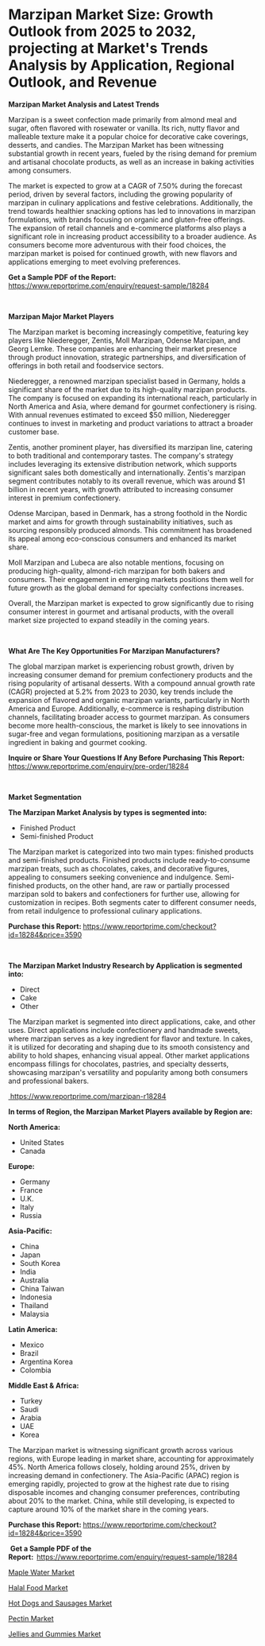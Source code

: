<p><h1>Marzipan Market Size: Growth Outlook from 2025 to 2032, projecting at Market's Trends Analysis by Application, Regional Outlook, and Revenue</h1></p><p><strong>Marzipan Market Analysis and Latest Trends</strong></p>
<p><p>Marzipan is a sweet confection made primarily from almond meal and sugar, often flavored with rosewater or vanilla. Its rich, nutty flavor and malleable texture make it a popular choice for decorative cake coverings, desserts, and candies. The Marzipan Market has been witnessing substantial growth in recent years, fueled by the rising demand for premium and artisanal chocolate products, as well as an increase in baking activities among consumers. </p><p>The market is expected to grow at a CAGR of 7.50% during the forecast period, driven by several factors, including the growing popularity of marzipan in culinary applications and festive celebrations. Additionally, the trend towards healthier snacking options has led to innovations in marzipan formulations, with brands focusing on organic and gluten-free offerings. The expansion of retail channels and e-commerce platforms also plays a significant role in increasing product accessibility to a broader audience. As consumers become more adventurous with their food choices, the marzipan market is poised for continued growth, with new flavors and applications emerging to meet evolving preferences.</p></p>
<p><strong>Get a Sample PDF of the Report:&nbsp;</strong> <a href="https://www.reportprime.com/enquiry/request-sample/18284?utm_campaign=1131&utm_medium=2&utm_source=Github&utm_content=ia&utm_term=19032025&utm_id=marzipan">https://www.reportprime.com/enquiry/request-sample/18284</a></p>
<p>&nbsp;</p>
<p><strong>Marzipan Major Market Players</strong></p>
<p><p>The Marzipan market is becoming increasingly competitive, featuring key players like Niederegger, Zentis, Moll Marzipan, Odense Marcipan, and Georg Lemke. These companies are enhancing their market presence through product innovation, strategic partnerships, and diversification of offerings in both retail and foodservice sectors.</p><p>Niederegger, a renowned marzipan specialist based in Germany, holds a significant share of the market due to its high-quality marzipan products. The company is focused on expanding its international reach, particularly in North America and Asia, where demand for gourmet confectionery is rising. With annual revenues estimated to exceed $50 million, Niederegger continues to invest in marketing and product variations to attract a broader customer base.</p><p>Zentis, another prominent player, has diversified its marzipan line, catering to both traditional and contemporary tastes. The company's strategy includes leveraging its extensive distribution network, which supports significant sales both domestically and internationally. Zentis's marzipan segment contributes notably to its overall revenue, which was around $1 billion in recent years, with growth attributed to increasing consumer interest in premium confectionery.</p><p>Odense Marcipan, based in Denmark, has a strong foothold in the Nordic market and aims for growth through sustainability initiatives, such as sourcing responsibly produced almonds. This commitment has broadened its appeal among eco-conscious consumers and enhanced its market share.</p><p>Moll Marzipan and Lubeca are also notable mentions, focusing on producing high-quality, almond-rich marzipan for both bakers and consumers. Their engagement in emerging markets positions them well for future growth as the global demand for specialty confections increases.</p><p>Overall, the Marzipan market is expected to grow significantly due to rising consumer interest in gourmet and artisanal products, with the overall market size projected to expand steadily in the coming years.</p></p>
<p>&nbsp;</p>
<p><strong>What Are The Key Opportunities For Marzipan Manufacturers?</strong></p>
<p><p>The global marzipan market is experiencing robust growth, driven by increasing consumer demand for premium confectionery products and the rising popularity of artisanal desserts. With a compound annual growth rate (CAGR) projected at 5.2% from 2023 to 2030, key trends include the expansion of flavored and organic marzipan variants, particularly in North America and Europe. Additionally, e-commerce is reshaping distribution channels, facilitating broader access to gourmet marzipan. As consumers become more health-conscious, the market is likely to see innovations in sugar-free and vegan formulations, positioning marzipan as a versatile ingredient in baking and gourmet cooking.</p></p>
<p><strong>Inquire or Share Your Questions If Any Before Purchasing This Report:</strong> <a href="https://www.reportprime.com/enquiry/pre-order/18284?utm_campaign=1131&utm_medium=2&utm_source=Github&utm_content=ia&utm_term=19032025&utm_id=marzipan">https://www.reportprime.com/enquiry/pre-order/18284</a></p>
<p>&nbsp;</p>
<p><strong>Market Segmentation</strong></p>
<p><strong>The Marzipan Market Analysis by types is segmented into:</strong></p>
<p><ul><li>Finished Product</li><li>Semi-finished Product</li></ul></p>
<p><p>The Marzipan market is categorized into two main types: finished products and semi-finished products. Finished products include ready-to-consume marzipan treats, such as chocolates, cakes, and decorative figures, appealing to consumers seeking convenience and indulgence. Semi-finished products, on the other hand, are raw or partially processed marzipan sold to bakers and confectioners for further use, allowing for customization in recipes. Both segments cater to different consumer needs, from retail indulgence to professional culinary applications.</p></p>
<p><strong>Purchase this Report:&nbsp;</strong><a href="https://www.reportprime.com/checkout?id=18284&price=3590&utm_campaign=1131&utm_medium=2&utm_source=Github&utm_content=ia&utm_term=19032025&utm_id=marzipan">https://www.reportprime.com/checkout?id=18284&price=3590</a></p>
<p>&nbsp;</p>
<p><strong>The Marzipan Market Industry Research by Application is segmented into:</strong></p>
<p><ul><li>Direct</li><li>Cake</li><li>Other</li></ul></p>
<p><p>The Marzipan market is segmented into direct applications, cake, and other uses. Direct applications include confectionery and handmade sweets, where marzipan serves as a key ingredient for flavor and texture. In cakes, it is utilized for decorating and shaping due to its smooth consistency and ability to hold shapes, enhancing visual appeal. Other market applications encompass fillings for chocolates, pastries, and specialty desserts, showcasing marzipan's versatility and popularity among both consumers and professional bakers.</p></p>
<p><a href="https://www.reportprime.com/marzipan-r18284?utm_campaign=1131&utm_medium=2&utm_source=Github&utm_content=ia&utm_term=19032025&utm_id=marzipan">&nbsp;https://www.reportprime.com/marzipan-r18284</a></p>
<p><strong>In terms of Region, the Marzipan Market Players available by Region are:</strong></p>
<p>
    <p> <strong> North America: </strong>
        <ul>
            <li>United States</li>
            <li>Canada</li>
        </ul>
        </p> 
    <p> <strong> Europe: </strong>
        <ul>
            <li>Germany</li>
            <li>France</li>
            <li>U.K.</li>
            <li>Italy</li>
            <li>Russia</li>
        </ul>
        </p> 
    <p> <strong> Asia-Pacific: </strong>
        <ul>
            <li>China</li>
            <li>Japan</li>
            <li>South Korea</li>
            <li>India</li>
            <li>Australia</li>
            <li>China Taiwan</li>
            <li>Indonesia</li>
            <li>Thailand</li>
            <li>Malaysia</li>
        </ul>
        </p> 
    <p> <strong> Latin America: </strong>
        <ul>
            <li>Mexico</li>
            <li>Brazil</li>
            <li>Argentina Korea</li>
            <li>Colombia</li>
        </ul>
        </p> 
    <p> <strong> Middle East & Africa: </strong>
        <ul>
            <li>Turkey</li>
            <li>Saudi</li>
            <li>Arabia</li>
            <li>UAE</li>
            <li>Korea</li>
        </ul>
    </p>
    </p>
<p><p>The Marzipan market is witnessing significant growth across various regions, with Europe leading in market share, accounting for approximately 45%. North America follows closely, holding around 25%, driven by increasing demand in confectionery. The Asia-Pacific (APAC) region is emerging rapidly, projected to grow at the highest rate due to rising disposable incomes and changing consumer preferences, contributing about 20% to the market. China, while still developing, is expected to capture around 10% of the market share in the coming years.</p></p>
<p><strong>Purchase this Report: </strong><a href="https://www.reportprime.com/checkout?id=18284&price=3590&utm_campaign=1131&utm_medium=2&utm_source=Github&utm_content=ia&utm_term=19032025&utm_id=marzipan">https://www.reportprime.com/checkout?id=18284&price=3590</a></p>
<p>&nbsp;<strong>Get a Sample PDF of the Report:&nbsp;&nbsp;</strong><a href="https://www.reportprime.com/enquiry/request-sample/18284?utm_campaign=1131&utm_medium=2&utm_source=Github&utm_content=ia&utm_term=19032025&utm_id=marzipan">https://www.reportprime.com/enquiry/request-sample/18284</a></p>
<p><strong></strong></p>
<p><p><a href="https://github.com/firdwsermald/Market-Research-Report-List-1/blob/main/maple-water-market.md?utm_campaign=1131&utm_medium=2&utm_source=Github&utm_content=ia&utm_term=19032025&utm_id=marzipan">Maple Water Market</a></p><p><a href="https://github.com/etapaqanee/Market-Research-Report-List-1/blob/main/halal-food-market.md?utm_campaign=1131&utm_medium=2&utm_source=Github&utm_content=ia&utm_term=19032025&utm_id=marzipan">Halal Food Market</a></p><p><a href="https://github.com/sphaabrose/Market-Research-Report-List-1/blob/main/hot-dogs-and-sausages-market.md?utm_campaign=1131&utm_medium=2&utm_source=Github&utm_content=ia&utm_term=19032025&utm_id=marzipan">Hot Dogs and Sausages Market</a></p><p><a href="https://github.com/leptouwrites/Market-Research-Report-List-1/blob/main/pectin-market.md?utm_campaign=1131&utm_medium=2&utm_source=Github&utm_content=ia&utm_term=19032025&utm_id=marzipan">Pectin Market</a></p><p><a href="https://github.com/wilzeryammy/Market-Research-Report-List-1/blob/main/jellies-and-gummies-market.md?utm_campaign=1131&utm_medium=2&utm_source=Github&utm_content=ia&utm_term=19032025&utm_id=marzipan">Jellies and Gummies Market</a></p></p>